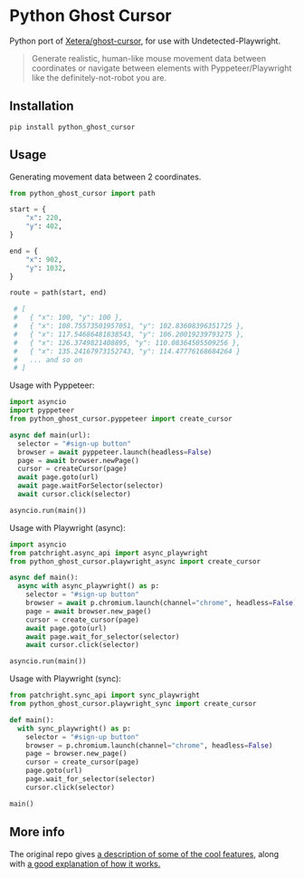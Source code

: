 # Python Ghost Cursor
Python port of <a href="https://github.com/Xetera/ghost-cursor">Xetera/ghost-cursor</a>, for use with Undetected-Playwright.

> Generate realistic, human-like mouse movement data between coordinates or navigate between elements with Pyppeteer/Playwright
like the definitely-not-robot you are.

## Installation
`pip install python_ghost_cursor`

## Usage

Generating movement data between 2 coordinates.

```python
from python_ghost_cursor import path

start = {
    "x": 220,
    "y": 402,
}

end = {
    "x": 902,
    "y": 1032,
}

route = path(start, end)

 # [
 #   { "x": 100, "y": 100 },
 #   { "x": 108.75573501957051, "y": 102.83608396351725 },
 #   { "x": 117.54686481838543, "y": 106.20019239793275 },
 #   { "x": 126.3749821408895, "y": 110.08364505509256 },
 #   { "x": 135.24167973152743, "y": 114.47776168684264 }
 #   ... and so on
 # ]
```

Usage with Pyppeteer:

```python
import asyncio
import pyppeteer
from python_ghost_cursor.pyppeteer import create_cursor

async def main(url):
  selector = "#sign-up button"
  browser = await pyppeteer.launch(headless=False)
  page = await browser.newPage()
  cursor = createCursor(page)
  await page.goto(url)
  await page.waitForSelector(selector)
  await cursor.click(selector)

asyncio.run(main())

```

Usage with Playwright (async):

```python
import asyncio
from patchright.async_api import async_playwright
from python_ghost_cursor.playwright_async import create_cursor

async def main():
  async with async_playwright() as p:
    selector = "#sign-up button"
    browser = await p.chromium.launch(channel="chrome", headless=False)
    page = await browser.new_page()
    cursor = create_cursor(page)
    await page.goto(url)
    await page.wait_for_selector(selector)
    await cursor.click(selector)

asyncio.run(main())

```

Usage with Playwright (sync):

```python
from patchright.sync_api import sync_playwright
from python_ghost_cursor.playwright_sync import create_cursor

def main():
  with sync_playwright() as p:
    selector = "#sign-up button"
    browser = p.chromium.launch(channel="chrome", headless=False)
    page = browser.new_page()
    cursor = create_cursor(page)
    page.goto(url)
    page.wait_for_selector(selector)
    cursor.click(selector)

main()

```
## More info
The original repo gives <a href="https://github.com/Xetera/ghost-cursor#puppeteer-specific-behavior"> a description of some of the cool features</a>, along with <a href="https://github.com/Xetera/ghost-cursor#how-does-it-work">a good explanation of how it works.</a>


